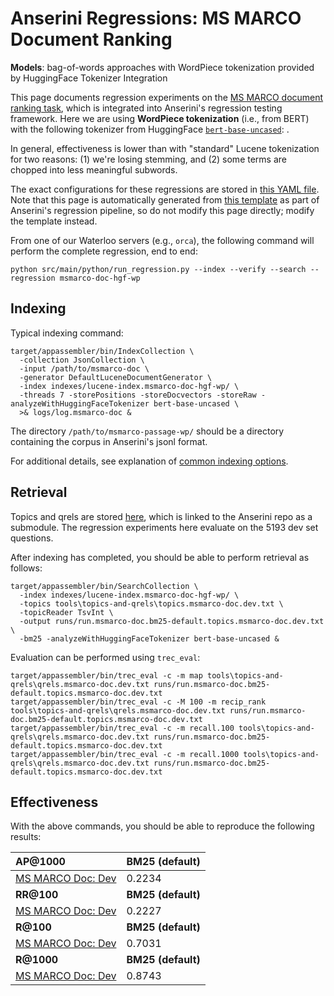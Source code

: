 # Anserini Regressions: MS MARCO Document Ranking

**Models**: bag-of-words approaches with WordPiece tokenization provided by HuggingFace Tokenizer Integration

This page documents regression experiments on the [MS MARCO document ranking task](https://github.com/microsoft/MSMARCO-Document-Ranking), which is integrated into Anserini's regression testing framework.
Here we are using **WordPiece tokenization** (i.e., from BERT) with the following tokenizer from HuggingFace [`bert-base-uncased`](https://huggingface.co/bert-base-uncased): .

In general, effectiveness is lower than with "standard" Lucene tokenization for two reasons: (1) we're losing stemming, and (2) some terms are chopped into less meaningful subwords.

The exact configurations for these regressions are stored in [this YAML file](../../src/main/resources/regression/msmarco-doc-hgf-wp.yaml).
Note that this page is automatically generated from [this template](../../src/main/resources/docgen/templates/msmarco-doc-hgf-wp.template) as part of Anserini's regression pipeline, so do not modify this page directly; modify the template instead.

From one of our Waterloo servers (e.g., `orca`), the following command will perform the complete regression, end to end:

```
python src/main/python/run_regression.py --index --verify --search --regression msmarco-doc-hgf-wp
```

## Indexing

Typical indexing command:

```
target/appassembler/bin/IndexCollection \
  -collection JsonCollection \
  -input /path/to/msmarco-doc \
  -generator DefaultLuceneDocumentGenerator \
  -index indexes/lucene-index.msmarco-doc-hgf-wp/ \
  -threads 7 -storePositions -storeDocvectors -storeRaw -analyzeWithHuggingFaceTokenizer bert-base-uncased \
  >& logs/log.msmarco-doc &
```

The directory `/path/to/msmarco-passage-wp/` should be a directory containing the corpus in Anserini's jsonl format.

For additional details, see explanation of [common indexing options](../../docs/common-indexing-options.md).

## Retrieval

Topics and qrels are stored [here](https://github.com/castorini/anserini-tools/tree/master/topics-and-qrels), which is linked to the Anserini repo as a submodule.
The regression experiments here evaluate on the 5193 dev set questions.

After indexing has completed, you should be able to perform retrieval as follows:

```
target/appassembler/bin/SearchCollection \
  -index indexes/lucene-index.msmarco-doc-hgf-wp/ \
  -topics tools\topics-and-qrels\topics.msmarco-doc.dev.txt \
  -topicReader TsvInt \
  -output runs/run.msmarco-doc.bm25-default.topics.msmarco-doc.dev.txt \
  -bm25 -analyzeWithHuggingFaceTokenizer bert-base-uncased &
```

Evaluation can be performed using `trec_eval`:

```
target/appassembler/bin/trec_eval -c -m map tools\topics-and-qrels\qrels.msmarco-doc.dev.txt runs/run.msmarco-doc.bm25-default.topics.msmarco-doc.dev.txt
target/appassembler/bin/trec_eval -c -M 100 -m recip_rank tools\topics-and-qrels\qrels.msmarco-doc.dev.txt runs/run.msmarco-doc.bm25-default.topics.msmarco-doc.dev.txt
target/appassembler/bin/trec_eval -c -m recall.100 tools\topics-and-qrels\qrels.msmarco-doc.dev.txt runs/run.msmarco-doc.bm25-default.topics.msmarco-doc.dev.txt
target/appassembler/bin/trec_eval -c -m recall.1000 tools\topics-and-qrels\qrels.msmarco-doc.dev.txt runs/run.msmarco-doc.bm25-default.topics.msmarco-doc.dev.txt
```

## Effectiveness

With the above commands, you should be able to reproduce the following results:

| **AP@1000**                                                                                                  | **BM25 (default)**|
|:-------------------------------------------------------------------------------------------------------------|-----------|
| [MS MARCO Doc: Dev](https://github.com/microsoft/MSMARCO-Document-Ranking)                                   | 0.2234    |
| **RR@100**                                                                                                   | **BM25 (default)**|
| [MS MARCO Doc: Dev](https://github.com/microsoft/MSMARCO-Document-Ranking)                                   | 0.2227    |
| **R@100**                                                                                                    | **BM25 (default)**|
| [MS MARCO Doc: Dev](https://github.com/microsoft/MSMARCO-Document-Ranking)                                   | 0.7031    |
| **R@1000**                                                                                                   | **BM25 (default)**|
| [MS MARCO Doc: Dev](https://github.com/microsoft/MSMARCO-Document-Ranking)                                   | 0.8743    |
